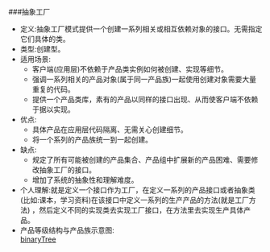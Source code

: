 ###抽象工厂
- 定义:抽象工厂模式提供一个创建一系列相关或相互依赖对象的接口。无需指定它们具体的类。
- 类型:创建型。
- 适用场景:   
    + 客户端(应用层)不依赖于产品类实例如何被创建、实现等细节。
    + 强调一系列相关的产品对象(属于同一产品族)一起使用创建对象需要大量重复的代码。
    + 提供一个产品类库，素有的产品以同样的接口出现、从而使客户端不依赖于据以实现。
- 优点:   
    + 具体产品在应用层代码隔离、无需关心创建细节。
    + 将一个系列的产品族统一到一起创建。
- 缺点:
    + 规定了所有可能被创建的产品集合、产品组中扩展新的产品困难、需要修改抽象工厂的接口。
    + 增加了系统的抽象性和理解难度。
- 个人理解:就是定义一个接口作为工厂，在定义一系列的产品接口或者抽象类(比如:课本，学习资料)在该接口中定义一系列的生产产品的方法(就是工厂方法)
           ，然后定义不同的实现类去实现工厂接口，在方法里去实现生产具体产品。
- 产品等级结构与产品族示意图:  
[binaryTree](./产品等级结构与产品族图.png  "binaryTree")    
    
        
   